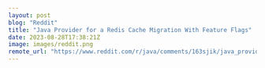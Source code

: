 ```yaml
---
layout: post
blog: "Reddit"
title: "Java Provider for a Redis Cache Migration With Feature Flags"
date: 2023-08-28T17:38:21Z
image: images/reddit.png
remote_url: "https://www.reddit.com/r/java/comments/163sjik/java_provider_for_a_redis_cache_migration_with/"
---
```

